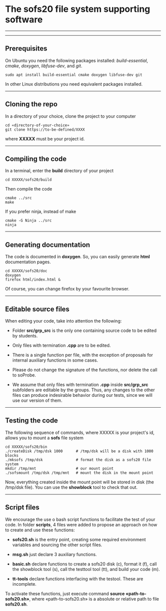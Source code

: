 # The **sofs20** file system supporting software

******
******

## Prerequisites

On Ubuntu you need the following packages installed: 
_build-essential_, _cmake_, _doxygen_, _libfuse-dev_, and _git_.

```
sudo apt install build-essential cmake doxygen libfuse-dev git
```

In other Linux distributions you need equivalent packages installed.

******

## Cloning the repo

In a directory of your choice, clone the project to your computer

```
cd «directory-of-your-choice»
git clone https://to-be-defined/XXXX
```

where **XXXXX** must be your project id.

******

## Compiling the code

In a terminal, enter the **build** directory of your project

```
cd XXXXX/sofs20/build
```

Then compile the code

```
cmake ../src
make
```

If you prefer ninja, instead of make

```
cmake -G Ninja ../src
ninja
```

******

## Generating documentation

The code is documented in **doxygen**. So, you can easily generate **html** documentation pages.

```
cd XXXXX/sofs20/doc
doxygen
firefox html/index.html &
```

Of course, you can change firefox by your favourite browser.

******

## Editable source files

When editing your code, take into attention the following:

- Folder **src/grp_src** is the only one containing source code to be edited by students.

- Only files with termination **.cpp** are to be edited.

- There is a single function per file, with the exception of proposals for internal auxiliary functions in some cases.

- Please do not change the signature of the functions, nor delete the call to soProbe.

- We assume that only files with termination **.cpp** inside **src/grp_src** subfolders are editable by the groups. Thus, any changes to the other files can produce indesirable behavior during our tests, since we will use our version of them.

******

## Testing the code

The following sequence of commands, where XXXXX is your project's id, allows you to mount a **sofs** file system

```
cd XXXXX/sofs20/bin
./createDisk /tmp/dsk 1000      # /tmp/dsk will be a disk with 1000 blocks
./mksofs /tmp/dsk               # format the disk as a sofs20 file system
mkdir /tmp/mnt                  # our mount point
./sofsmount /tmp/dsk /tmp/mnt   # mount the disk in the mount point
```
Now, everything created inside the mount point will be stored in disk (the /tmp/dsk file). You can use the **showblock** tool to check that out.

******

## Script files

We encourage the use o bash script functions to facilitate the test of your code.
In folder **scripts**, 4 files were added to propose an approach on how to create and use these functions:

- **sofs20.sh** is the entry point, creating some required environment variables and sourcing the other script files.

- **msg.sh** just declare 3 auxiliary functions.

- **basic.sh** declare functions to create a sofs20 disk (c), format it (f), call the showblock tool (s), call the testtool tool (tt), and build your code (m).

- **tt-tools** declare functions interfacing with the testool. These are incomplete.

To activate these functions, just execute command **source «path-to-sofs20.sh»**, where «path-to-sofs20.sh» is a absolute or relative path to file **sofs20.sh**.

